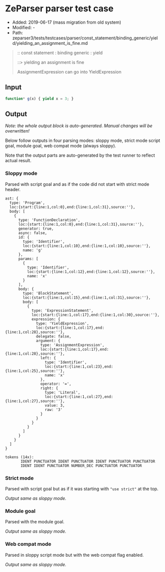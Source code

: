 # ZeParser parser test case

- Added: 2019-06-17 (mass migration from old system)
- Modified: -
- Path: zeparser3/tests/testcases/parser/const_statement/binding_generic/yield/yielding_an_assignment_is_fine.md

> :: const statement : binding generic : yield
>
> ::> yielding an assignment is fine
>
> AssignmentExpression can go into YieldExpression

## Input

`````js
function* g(x) { yield x = 3; }
`````

## Output

_Note: the whole output block is auto-generated. Manual changes will be overwritten!_

Below follow outputs in four parsing modes: sloppy mode, strict mode script goal, module goal, web compat mode (always sloppy).

Note that the output parts are auto-generated by the test runner to reflect actual result.

### Sloppy mode

Parsed with script goal and as if the code did not start with strict mode header.

`````
ast: {
  type: 'Program',
  loc:{start:{line:1,col:0},end:{line:1,col:31},source:''},
  body: [
    {
      type: 'FunctionDeclaration',
      loc:{start:{line:1,col:0},end:{line:1,col:31},source:''},
      generator: true,
      async: false,
      id: {
        type: 'Identifier',
        loc:{start:{line:1,col:10},end:{line:1,col:10},source:''},
        name: 'g'
      },
      params: [
        {
          type: 'Identifier',
          loc:{start:{line:1,col:12},end:{line:1,col:12},source:''},
          name: 'x'
        }
      ],
      body: {
        type: 'BlockStatement',
        loc:{start:{line:1,col:15},end:{line:1,col:31},source:''},
        body: [
          {
            type: 'ExpressionStatement',
            loc:{start:{line:1,col:17},end:{line:1,col:30},source:''},
            expression: {
              type: 'YieldExpression',
              loc:{start:{line:1,col:17},end:{line:1,col:28},source:''},
              delegate: false,
              argument: {
                type: 'AssignmentExpression',
                loc:{start:{line:1,col:17},end:{line:1,col:28},source:''},
                left: {
                  type: 'Identifier',
                  loc:{start:{line:1,col:23},end:{line:1,col:25},source:''},
                  name: 'x'
                },
                operator: '=',
                right: {
                  type: 'Literal',
                  loc:{start:{line:1,col:27},end:{line:1,col:27},source:''},
                  value: 3,
                  raw: '3'
                }
              }
            }
          }
        ]
      }
    }
  ]
}

tokens (14x):
       IDENT PUNCTUATOR IDENT PUNCTUATOR IDENT PUNCTUATOR PUNCTUATOR
       IDENT IDENT PUNCTUATOR NUMBER_DEC PUNCTUATOR PUNCTUATOR
`````

### Strict mode

Parsed with script goal but as if it was starting with `"use strict"` at the top.

_Output same as sloppy mode._

### Module goal

Parsed with the module goal.

_Output same as sloppy mode._

### Web compat mode

Parsed in sloppy script mode but with the web compat flag enabled.

_Output same as sloppy mode._
